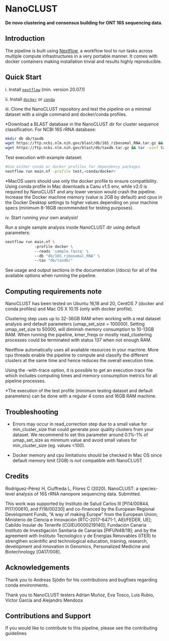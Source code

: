 # NanoCLUST

**De novo clustering and consensus building for ONT 16S sequencing data**.

## Introduction

The pipeline is built using [Nextflow](https://www.nextflow.io), a workflow tool to run tasks across multiple compute infrastructures in a very portable manner. It comes with docker containers making installation trivial and results highly reproducible.

## Quick Start

i. Install [`nextflow`](https://nf-co.re/usage/installation) (min. version 20.07.1)

ii. Install [`docker`](https://docs.docker.com/engine/installation/) or [`conda`](https://conda.io/miniconda.html)

iii. Clone the NanoCLUST repository and test the pipeline on a minimal dataset with a single command and docker/conda profiles.

*Download a BLAST database in the NanoCLUST dir for cluster sequence classification. For NCBI 16S rRNA database:

```bash
mkdir db db/taxdb
wget https://ftp.ncbi.nlm.nih.gov/blast/db/16S_ribosomal_RNA.tar.gz && tar -xzvf 16S_ribosomal_RNA.tar.gz -C db
wget https://ftp.ncbi.nlm.nih.gov/blast/db/taxdb.tar.gz && tar -xzvf taxdb.tar.gz -C db/taxdb
```

Test execution with example dataset:
```bash
#Use either conda or docker profiles for dependency packages 
nextflow run main.nf -profile test,<conda/docker>
```

*MacOS users should use only the docker profile to ensure compatibility. Using conda profile in Mac downloads a Canu v1.5 env, while v2.0 is required by NanoCLUST and any lower version would crash the pipeline. Increase the Docker machine memory (value is 2GB by default) and cpus in the Docker Desktop settings to higher values depending on your machine specs (minimum 8-16GB recommended for testing purposes).

iv. Start running your own analysis!

Run a single sample analysis inside NanoCLUST dir using default parameters:

```bash
nextflow run main.nf \ 
             -profile docker \ 
             --reads 'sample.fastq' \ 
             --db "db/16S_ribosomal_RNA" \ 
             --tax "db/taxdb/"
```

See usage and output sections in the documentation (/docs) for all of the available options when running the pipeline.

## Computing requirements note
NanoCLUST has been tested on Ubuntu 16,18 and 20, CentOS 7 (docker and conda profiles) and Mac OS X 10.15 (only with docker profile).

Clustering step uses up to 32-36GB RAM when working with a real dataset analysis and default parameters (umap_set_size = 100000). Setting umap_set_size to 50000, will diminish memory consumption to 10-13GB RAM. When running the pipeline, kmer_freqs or mostly read_clustering processes could be terminated with status 137 when not enough RAM.

Nextflow automatically uses all available resources in your machine. More cpu threads enable the pipeline to compute and classify the different clusters at the same time and hence reduces the overall execution time.

Using the -with-trace option, it is possible to get an execution trace file which includes computing times and memory consumption metrics for all pipeline processes.

*The execution of the test profile (minimum testing dataset and default parameters) can be done with a regular 4 cores and 16GB RAM machine.

## Troubleshooting

- Errors may occur in read_correction step due to a small value for min_cluster_size that could generate poor quality clusters from your dataset. We recommend to set this parameter around 0.1%-1% of umap_set_size as minimum value and avoid small values for min_cluster_size (eg. values <100).

- Docker memory and cpu limitations should be checked in Mac OS since default memory limit (2GB) is not compatible with NanoCLUST


## Credits

Rodríguez-Pérez H, Ciuffreda L, Flores C (2020). NanoCLUST: a species-level analysis of 16S rRNA nanopore sequencing data. Submitted.

This work was supported by Instituto de Salud Carlos III [PI14/00844, PI17/00610, and FI18/00230] and co-financed by the European Regional Development Funds, “A way of making Europe” from the European Union; Ministerio de Ciencia e Innovación [RTC-2017-6471-1, AEI/FEDER, UE]; Cabildo Insular de Tenerife [CGIEU0000219140]; Fundación Canaria Instituto de Investigación Sanitaria de Canarias [PIFUN48/18]; and by the agreement with Instituto Tecnológico y de Energías Renovables (ITER) to strengthen scientific and technological education, training, research, development and innovation in Genomics, Personalized Medicine and Biotechnology [OA17/008]. 

## Acknowledgements

Thank you to Andreas Sjödin for his contributions and bugfixes regarding conda environments.

Thank you to NanoCLUST testers Adrían Muñoz, Eva Tosco, Luis Rubio, Víctor García and Alejandro Mendoza

## Contributions and Support

If you would like to contribute to this pipeline, please see the contributing guidelines
